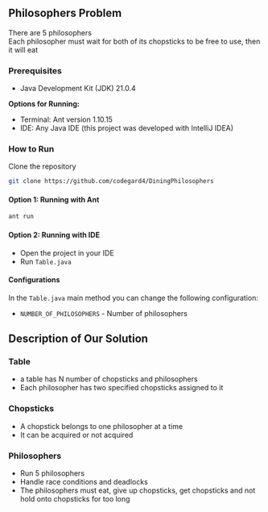## Philosophers Problem  
There are 5 philosophers  
Each philosopher must wait for both of its chopsticks to be free to use, then it will eat  

### Prerequisites
- Java Development Kit (JDK) 21.0.4

**Options for Running:**

- Terminal: Ant version 1.10.15
- IDE: Any Java IDE (this project was developed with IntelliJ IDEA)



### How to Run
Clone the repository
```bash
git clone https://github.com/codegard4/DiningPhilosophers
```

#### Option 1: Running with Ant
```bash
ant run
```

#### Option 2: Running with IDE
- Open the project in your IDE
- Run `Table.java` 

#### Configurations
In the `Table.java` main method you can change the following configuration:
- `NUMBER_OF_PHILOSOPHERS` - Number of philosophers

## Description of Our Solution

### Table  
- a table has N number of chopsticks and philosophers  
- Each philosopher has two specified chopsticks assigned to it  

### Chopsticks  
- A chopstick belongs to one philosopher at a time  
- It can be acquired or not acquired

### Philosophers  
- Run 5 philosophers  
- Handle race conditions and deadlocks  
- The philosophers must eat, give up chopsticks, get chopsticks and not hold onto chopsticks for too long  
